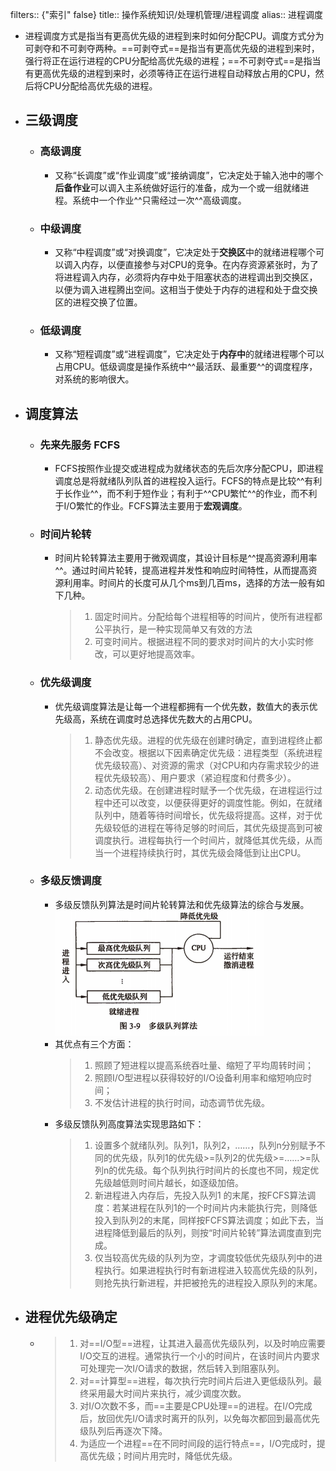 filters:: {"索引" false}
title:: 操作系统知识/处理机管理/进程调度
alias:: 进程调度

- 进程调度方式是指当有更高优先级的进程到来时如何分配CPU。调度方式分为可剥夺和不可剥夺两种。==可剥夺式==是指当有更高优先级的进程到来时，强行将正在运行进程的CPU分配给高优先级的进程；==不可剥夺式==是指当有更高优先级的进程到来时，必须等待正在运行进程自动释放占用的CPU，然后将CPU分配给高优先级的进程。
- ## 三级调度
	- ### 高级调度
		- 又称“长调度”或“作业调度”或“接纳调度”，它决定处于输入池中的哪个**后备作业**可以调入主系统做好运行的准备，成为一个或一组就绪进程。系统中一个作业^^只需经过一次^^高级调度。
	- ### 中级调度
		- 又称“中程调度”或“对换调度”，它决定处于**交换区**中的就绪进程哪个可以调入内存，以便直接参与对CPU的竞争。在内存资源紧张时，为了将进程调入内存，必须将内存中处于阻塞状态的进程调出到交换区，以便为调入进程腾出空间。这相当于使处于内存的进程和处于盘交换区的进程交换了位置。
	- ### 低级调度
		- 又称“短程调度”或“进程调度”，它决定处于**内存中**的就绪进程哪个可以占用CPU。低级调度是操作系统中^^最活跃、最重要^^的调度程序，对系统的影响很大。
- ## 调度算法
	- ### 先来先服务 FCFS
		- FCFS按照作业提交或进程成为就绪状态的先后次序分配CPU，即进程调度总是将就绪队列队首的进程投入运行。FCFS的特点是比较^^有利于长作业^^，而不利于短作业；有利于^^CPU繁忙^^的作业，而不利于I/O繁忙的作业。FCFS算法主要用于**宏观调度**。
	- ### 时间片轮转
		- 时间片轮转算法主要用于微观调度，其设计目标是^^提高资源利用率^^。通过时间片轮转，提高进程并发性和响应时间特性，从而提高资源利用率。时间片的长度可从几个ms到几百ms，选择的方法一般有如下几种。
		  > 1. 固定时间片。分配给每个进程相等的时间片，使所有进程都公平执行，是一种实现简单又有效的方法
		  > 2. 可变时间片。根据进程不同的要求对时间片的大小实时修改，可以更好地提高效率。
	- ### 优先级调度
		- 优先级调度算法是让每一个进程都拥有一个优先数，数值大的表示优先级高，系统在调度时总选择优先数大的占用CPU。
		  > 1. 静态优先级。进程的优先级在创建时确定，直到进程终止都不会改变。根据以下因素确定优先级：进程类型（系统进程优先级较高）、对资源的需求（对CPU和内存需求较少的进程优先级较高）、用户要求（紧迫程度和付费多少）。
		  > 2. 动态优先级。在创建进程时赋予一个优先级，在进程运行过程中还可以改变，以便获得更好的调度性能。例如，在就绪队列中，随着等待时间增长，优先级将提高。这样，对于优先级较低的进程在等待足够的时间后，其优先级提高到可被调度执行。进程每执行一个时间片，就降低其优先级，从而当一个进程持续执行时，其优先级会降低到让出CPU。
	- ### 多级反馈调度
		- 多级反馈队列算法是时间片轮转算法和优先级算法的综合与发展。
		  ![image.png](../assets/image_1648970922521_0.png)
		- 其优点有三个方面：
		  > 1. 照顾了短进程以提高系统吞吐量、缩短了平均周转时间；
		  > 2. 照顾I/O型进程以获得较好的I/O设备利用率和缩短响应时间；
		  > 3. 不发估计进程的执行时间，动态调节优先级。
		- 多级反馈队列高度算法实现思路如下：
		  > 1. 设置多个就绪队列。队列1，队列2，……，队列n分别赋予不同的优先级，队列1的优先级>=队列2的优先级>=……>=队列n的优先级。每个队列执行时间片的长度也不同，规定优先级越低则时间片越长，如逐级加倍。
		  > 2. 新进程进入内存后，先投入队列1 的末尾，按FCFS算法调度：若某进程在队列1的一个时间片内未能执行完，则降低投入到队列2的末尾，同样按FCFS算法调度；如此下去，当进程降低到最后的队列，则按“时间片轮转”算法调度直到完成。
		  > 3. 仅当较高优先级的队列为空，才调度较低优先级队列中的进程执行。如果进程执行时有新进程进入较高优先级的队列，则抢先执行新进程，并把被抢先的进程投入原队列的末尾。
- ## 进程优先级确定
	- > 1. 对==I/O型==进程，让其进入最高优先级队列，以及时响应需要I/O交互的进程。通常执行一个小的时间片，在该时间片内要求可处理完一次I/O请求的数据，然后转入到阻塞队列。
	  > 2. 对==计算型==进程，每次执行完时间片后进入更低级队列。最终采用最大时间片来执行，减少调度次数。
	  > 3. 对I/O次数不多，而==主要是CPU处理==的进程。在I/O完成后，放回优先I/O请求时离开的队列，以免每次都回到最高优先级队列后再逐次下降。
	  > 4. 为适应一个进程==在不同时间段的运行特点==，I/O完成时，提高优先级；时间片用完时，降低优先级。